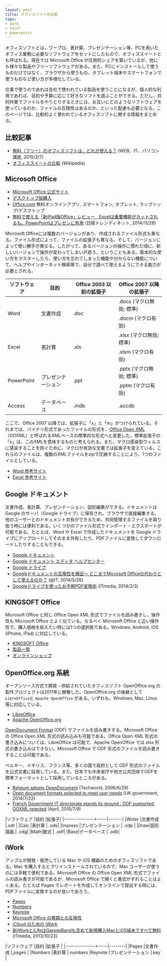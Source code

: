 ```yaml
---
layout: post
title: オフィスソフトの比較
tags:
- word
- excel
- powerpoint
---
```

オフィスソフトとは、ワープロ、表計算、プレゼンテーション等、PCを用いたオフィス業務に必要なソフトウェアをセットにしたもので、オフィススイートとも呼ばれる。現在では Microsoft Office が圧倒的シェアを築いているが、他にも様々な製品やフリーソフトウェアがある。また、PCにインストールして使うものだけではなく、ブラウザから使うもの、タブレット端末やスマートフォンで使うものなど使い方が多様化している。

仕事で使うのであれば会社で使われている製品を使うことになるが、個人的な利用であれば、目的や予算に応じて好きなソフトを選ぶことができる。ただし、共同作業でファイルをやりとりするときには、お互いにどのようなソフトウェアを使っているのか、ファイルの互換性はあるのか、といった配慮も必要となる。このページでは、比較的よく使われているオフィスソフトに関する情報をまとめる。

## 比較記事

- [無料（フリー）のオフィスソフトは、どれが使える？](http://itwebkatuyou.com/1852) (WEB、IT、パソコン講座, 2015/2/7)
- [オフィススイートの比較](https://ja.wikipedia.org/wiki/%E3%82%AA%E3%83%95%E3%82%A3%E3%82%B9%E3%82%B9%E3%82%A4%E3%83%BC%E3%83%88%E3%81%AE%E6%AF%94%E8%BC%83) (Wikipedia)

## Microsoft Office

- [Microsoft Office 公式サイト](http://www.microsoft.com/ja-jp/office/)
- [デスクトップ版購入](https://products.office.com/ja-jp/buy/compare-microsoft-office-products)
- [Office.com](https://www.office.com/?omkt=ja-JP) 無料オンラインアプリ, スマートフォン, タブレット, ラップトップ/デスクトップ
- [無料で使える「新iPad版Office」レビュー　Excelは重要機能がカットされるも、PowerPointはプレゼンに有用](http://trendy.nikkeibp.co.jp/article/pickup/20141126/1061485/) (日経トレンディネット, 2014/11/28)

Microsoft Officeには複数のバージョンがあり、作成されるファイル形式も異なる。ファイル形式によって、ファイルの拡張子も異なる。そして、バージョンによって使い勝手が異なる。したがって、あるバージョンの操作に慣れた頃に、新しいバージョンで操作が変わってしまい戸惑う、ということもある。基本的な使い方をマスターしたら、使い方を忘れてしまった機能や分からない機能について、ヘルプやインターネット検索等で、自分で調べて使えるようにできる能力が必要とされる。

<table>
  <thead>
    <tr>
      <th>ソフトウェア</th>
      <th>目的</th>
      <th>Office 2003 以前の拡張子</th>
      <th>Office 2007 以降の拡張子</th>
    </tr>
  </thead>
  <tbody>
    <tr>
      <td rowspan="2">Word</td>
      <td rowspan="2">文書作成</td>
      <td rowspan="2">.doc</td>
      <td>.docx (マクロ無効; 標準)</td>
    </tr>
    <tr>
      <td>.docm (マクロ有効)</td>
    </tr>
    <tr>
      <td rowspan="2">Excel</td>
      <td rowspan="2">表計算</td>
      <td rowspan="2">.xls</td>
      <td>.xlsx (マクロ無効; 標準)</td>
    </tr>
    <tr>
      <td>.xlsm (マクロ有効)</td>
    </tr>
    <tr>
      <td rowspan="2">PowerPoint</td>
      <td rowspan="2">プレゼンテーション</td>
      <td rowspan="2">.ppt</td>
      <td>.pptx (マクロ無効; 標準)</td>
    </tr>
    <tr>
      <td>.pptm (マクロ有効)</td>
    </tr>
    <tr>
      <td>Access</td>
      <td>データベース</td>
      <td>.mdb</td>
      <td>.accdb</td>
    </tr>
  </tbody>
</table>

ここで、Office 2007 以降では、拡張子に「x」と「m」がつけられている。それまでは、バイナリ形式であったファイルの形式を、<a href="https://ja.wikipedia.org/wiki/Office_Open_XML">Office Open XML</a>（OOXML）と呼ばれるXMLベースの標準的な形式へと変更した。標準拡張子の「x」は、このXMLを意味するものと考えられる。また、マクロ感染型ウィルスに感染することを防ぐために、マクロが有効な文書では拡張子を変えている。これらのファイルは、複数のXMLファイルをzipで圧縮することにより、1つのファイルとしている。

- [Word 参考サイト](http://sekika.github.io/2015/11/06/word-link/)
- [Excel 参考サイト](http://sekika.github.io/2015/11/10/excel-link/)

## Google ドキュメント

文書作成、表計算、プレゼンテーション、図形編集ができる。ドキュメントは Google のサーバ（Google ドライブ）に保存され、ブラウザで直接編集する。他のユーザーとのドキュメント共有ができるため、共同管理するファイルを取り扱う時には便利である。いくつかのファイル形式でインポート・エクスポートが可能である。たとえば、Word や Excel で作成したドキュメントを Google ドライブにアップロードしてそのまま共有したり、PDFファイルに変換してダウンロードしたりすることもできる。

- [Google ドキュメント](http://www.google.co.jp/intl/ja/docs/about/)
- [Google ドキュメント エディタ ヘルプセンター](https://support.google.com/docs/?hl=ja&p=#topic=2811805)
- [Google ドライブ](https://www.google.com/intl/ja/drive/)
- [Googleドキュメントの互換性を検証～ どこまでMicrosoft Officeの代わりとして使えるのか？](http://www.atmarkit.co.jp/ait/articles/1405/28/news034.html) (@IT, 2014/5/28)
- [Googleドライブを使ったお手軽PDF変換術](http://www.itmedia.co.jp/bizid/articles/1402/03/news039.html) (ITmedia, 2014/2/3)

## KINGSOFT Office

Microsoft Office と同じ Office Open XML 形式でファイルを読み書きし、操作性も Microsoft Office とよく似ている。なるべく Microsoft Office と近い操作性で、購入価格を抑えたい時には1つの選択肢である。Windows, Android, iOS (iPhone, iPad) に対応している。

- [KINGSOFT Office](https://www.kingsoft.jp/office/download/)
- [製品一覧](https://www.kingsoft.jp/office/lineup)
- [オンラインショップ](https://pay.kingsoft.jp/shopping/products/list.php?category_id=4)

## OpenOffice.org 系統

オープンソース方式で開発・供給されていたオフィスソフト OpenOffice.org の製作プロジェクトは2011年に解散した。OpenOffice.org の後継として ```LibreOffice```と ```Apache OpenOffice``` がある。いずれも、Windows, Mac, Linux 等に対応している。

- [LibreOffice](http://ja.libreoffice.org/)
- [Apache OpenOffice.org](http://www.openoffice.org/ja/) 

[OpenDocument Format](https://ja.wikipedia.org/wiki/OpenDocument) (ODF) でファイルを読み書きする。Microsoft Office の Office Open XML 形式の読み込みも可能である。Office Open XML 形式の書き込みについては、LibreOffice は可能で、Apache OpenOffice では xlsx 形式の書き込みはできない。Microsoft Office で ODF 形式のファイルを読み書きすることは可能である。

ベルギー、イギリス、フランス等、多くの国で政府として ODF 形式のファイルを公式文書に採用している。また、日本でも中央省庁や地方公共団体でODFを標準フォーマットとして採用しているところがある。

- [Belgium adopts OpenDocument](http://www.techworld.com/news/apps/belgium-adopts-opendocument-6335/) (Techworld, 2006/6/29)
- [Open document formats selected to meet user needs](https://www.gov.uk/government/news/open-document-formats-selected-to-meet-user-needs) (UK government, 2014/7/22)
- [French Government IT directorate stands its ground : ODF supported, OOXML rejected](https://www.april.org/en/french-government-it-directorate-stands-its-ground-odf-supported-ooxml-rejected) (April, 2015/7/9)

|ソフトウェア |目的 |拡張子|
|---------------+-----|-------|
|Writer |文書作成 |.odt |
|Calc |表計算 | .ods|
|Impress |プレゼンテーション | .odp |
|Draw|図形描画 | .odg|
|Math|数式 | .odf|
|Base|データベース | .odb|

## iWork

アップルが開発・販売している Mac や iOS 機器のためのオフィスソフトである。Mac を購入するとプリインストールされているので、Mac ユーザーが使うのには手軽で便利である。Microsoft Office の Office Open XML 形式でファイルの読み書きが可能であるが、Microsoft Office で開くと書式がずれることはよくある。たとえば Pages でレポートを作成してオンラインで提出する時には、PDFファイルに変換するのが良いであろう。

- [Pages](http://www.apple.com/jp/mac/pages/)
- [Numbers](http://www.apple.com/jp/mac/numbers/)
- [Keynote](http://www.apple.com/jp/mac/keynote/)
- [Microsoft Office の書類との互換性](http://www.apple.com/jp/mac/pages/compatibility/)
- [iCloud のための iWork](http://www.apple.com/jp/iwork-for-icloud/)
- [新iWorkとiLifeはGarageBandも含めて新規購入MacとiOS端末ですべて無料](http://www.itmedia.co.jp/news/articles/1310/23/news049.html) (ITmedia, 2013/10/23)

|ソフトウェア |目的 |拡張子 |
|---------------+-----|--------|
|Pages |文書作成 |.pages |
|Numbers |表計算 |.numbers
|Keynote |プレゼンテーション |.key |
